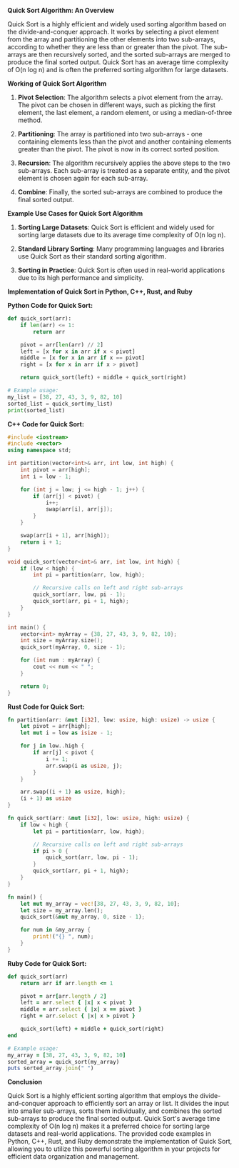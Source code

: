 **Quick Sort Algorithm: An Overview**

Quick Sort is a highly efficient and widely used sorting algorithm based on the divide-and-conquer approach. It works by selecting a pivot element from the array and partitioning the other elements into two sub-arrays, according to whether they are less than or greater than the pivot. The sub-arrays are then recursively sorted, and the sorted sub-arrays are merged to produce the final sorted output. Quick Sort has an average time complexity of O(n log n) and is often the preferred sorting algorithm for large datasets.

**Working of Quick Sort Algorithm**

1. **Pivot Selection**: The algorithm selects a pivot element from the array. The pivot can be chosen in different ways, such as picking the first element, the last element, a random element, or using a median-of-three method.

2. **Partitioning**: The array is partitioned into two sub-arrays - one containing elements less than the pivot and another containing elements greater than the pivot. The pivot is now in its correct sorted position.

3. **Recursion**: The algorithm recursively applies the above steps to the two sub-arrays. Each sub-array is treated as a separate entity, and the pivot element is chosen again for each sub-array.

4. **Combine**: Finally, the sorted sub-arrays are combined to produce the final sorted output.

**Example Use Cases for Quick Sort Algorithm**

1. **Sorting Large Datasets**: Quick Sort is efficient and widely used for sorting large datasets due to its average time complexity of O(n log n).

2. **Standard Library Sorting**: Many programming languages and libraries use Quick Sort as their standard sorting algorithm.

3. **Sorting in Practice**: Quick Sort is often used in real-world applications due to its high performance and simplicity.

**Implementation of Quick Sort in Python, C++, Rust, and Ruby**

**Python Code for Quick Sort:**

```python
def quick_sort(arr):
    if len(arr) <= 1:
        return arr

    pivot = arr[len(arr) // 2]
    left = [x for x in arr if x < pivot]
    middle = [x for x in arr if x == pivot]
    right = [x for x in arr if x > pivot]

    return quick_sort(left) + middle + quick_sort(right)

# Example usage:
my_list = [38, 27, 43, 3, 9, 82, 10]
sorted_list = quick_sort(my_list)
print(sorted_list)
```

**C++ Code for Quick Sort:**

```cpp
#include <iostream>
#include <vector>
using namespace std;

int partition(vector<int>& arr, int low, int high) {
    int pivot = arr[high];
    int i = low - 1;

    for (int j = low; j <= high - 1; j++) {
        if (arr[j] < pivot) {
            i++;
            swap(arr[i], arr[j]);
        }
    }

    swap(arr[i + 1], arr[high]);
    return i + 1;
}

void quick_sort(vector<int>& arr, int low, int high) {
    if (low < high) {
        int pi = partition(arr, low, high);

        // Recursive calls on left and right sub-arrays
        quick_sort(arr, low, pi - 1);
        quick_sort(arr, pi + 1, high);
    }
}

int main() {
    vector<int> myArray = {38, 27, 43, 3, 9, 82, 10};
    int size = myArray.size();
    quick_sort(myArray, 0, size - 1);

    for (int num : myArray) {
        cout << num << " ";
    }

    return 0;
}
```

**Rust Code for Quick Sort:**

```rust
fn partition(arr: &mut [i32], low: usize, high: usize) -> usize {
    let pivot = arr[high];
    let mut i = low as isize - 1;

    for j in low..high {
        if arr[j] < pivot {
            i += 1;
            arr.swap(i as usize, j);
        }
    }

    arr.swap((i + 1) as usize, high);
    (i + 1) as usize
}

fn quick_sort(arr: &mut [i32], low: usize, high: usize) {
    if low < high {
        let pi = partition(arr, low, high);

        // Recursive calls on left and right sub-arrays
        if pi > 0 {
            quick_sort(arr, low, pi - 1);
        }
        quick_sort(arr, pi + 1, high);
    }
}

fn main() {
    let mut my_array = vec![38, 27, 43, 3, 9, 82, 10];
    let size = my_array.len();
    quick_sort(&mut my_array, 0, size - 1);

    for num in &my_array {
        print!("{} ", num);
    }
}
```

**Ruby Code for Quick Sort:**

```ruby
def quick_sort(arr)
    return arr if arr.length <= 1

    pivot = arr[arr.length / 2]
    left = arr.select { |x| x < pivot }
    middle = arr.select { |x| x == pivot }
    right = arr.select { |x| x > pivot }

    quick_sort(left) + middle + quick_sort(right)
end

# Example usage:
my_array = [38, 27, 43, 3, 9, 82, 10]
sorted_array = quick_sort(my_array)
puts sorted_array.join(" ")
```

**Conclusion**

Quick Sort is a highly efficient sorting algorithm that employs the divide-and-conquer approach to efficiently sort an array or list. It divides the input into smaller sub-arrays, sorts them individually, and combines the sorted sub-arrays to produce the final sorted output. Quick Sort's average time complexity of O(n log n) makes it a preferred choice for sorting large datasets and real-world applications. The provided code examples in Python, C++, Rust, and Ruby demonstrate the implementation of Quick Sort, allowing you to utilize this powerful sorting algorithm in your projects for efficient data organization and management.
